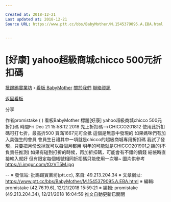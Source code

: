 ```yaml
---

Created at: 2018-12-21
Last updated at: 2018-12-21
Source URL: https://www.ptt.cc/bbs/BabyMother/M.1545379095.A.EBA.html


---
```


# [好康] yahoo超級商城chicco 500元折扣碼


[批踢踢實業坊](https://www.ptt.cc/bbs/) › [看板 BabyMother](https://www.ptt.cc/bbs/BabyMother/index.html) [關於我們](https://www.ptt.cc/about.html) [聯絡資訊](https://www.ptt.cc/contact.html)

[返回看板](https://www.ptt.cc/bbs/BabyMother/index.html)

分享

作者promistake ( )
看板BabyMother
標題\[好康\] yahoo超級商城chicco 500元折扣碼
時間Fri Dec 21 15:58:12 2018
先上折扣碼-->CHICCO201812 使用此折扣碼可打七折，最高折500 買滿1667元可全抵 這個是無意中發現的 如果媽咪們有加入美強生的會員 會員生日禮其中一項就是chicco的超級商城專用折扣碼 我試了發現，只要把月份改掉就可以每個月都用 明年的可能就是CHICCO201901之類的(不負責任推測) 如果有碰到打折的時候，再加折扣碼，可能會有不錯的價錢 結帳時直接輸入就好 但有限定每個帳號相同折扣碼只能使用一次喔~ 圖片供參考 <https://i.imgur.com/t0zVT5M.jpg>

\-- ※ 發信站: 批踢踢實業坊(ptt.cc), 來自: 49.213.204.34 ※ 文章網址: <https://www.ptt.cc/bbs/BabyMother/M.1545379095.A.EBA.html> ※ 編輯: promistake (42.76.19.6), 12/21/2018 15:59:21 ※ 編輯: promistake (49.213.204.34), 12/21/2018 16:04:59
推文自動更新已關閉

